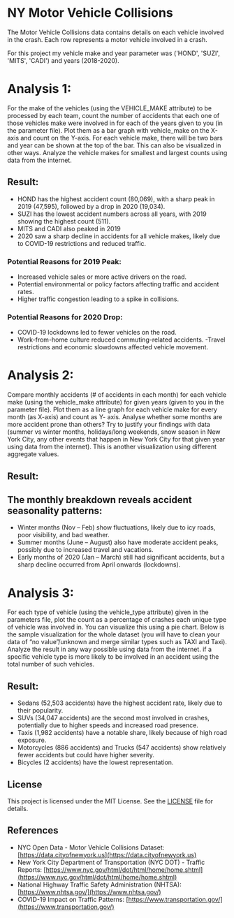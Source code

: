 #  NY Motor Vehicle Collisions

The Motor Vehicle Collisions data contains details on each vehicle involved in the crash. Each row represents a motor vehicle involved in a crash.

For this project my vehicle make and year parameter was ('HOND', 'SUZI', 'MITS', 'CADI') and years (2018-2020).

# Analysis 1:
For the make of the vehicles (using the VEHICLE_MAKE attribute) to be processed by
each team, count the number of accidents that each one of those vehicles make were
involved in for each of the years given to you (in the parameter file). Plot them as a bar
graph with vehicle_make on the X-axis and count on the Y-axis. For each vehicle make,
there will be two bars and year can be shown at the top of the bar. This can also be
visualized in other ways. Analyze the vehicle makes for smallest and largest counts using
data from the internet.


## Result:

- HOND has the highest accident count (80,069), with a sharp peak in 2019 (47,595), followed by a drop in 2020 (19,034).
- SUZI has the lowest accident numbers across all years, with 2019 showing the highest count (511).
- MITS and CADI also peaked in 2019
- 2020 saw a sharp decline in accidents for all vehicle makes, likely due to COVID-19 restrictions and reduced traffic.

### Potential Reasons for 2019 Peak:

- Increased vehicle sales or more active drivers on the road.
- Potential environmental or policy factors affecting traffic and accident rates.
- Higher traffic congestion leading to a spike in collisions.


### Potential Reasons for 2020 Drop:

- COVID-19 lockdowns led to fewer vehicles on the road.
- Work-from-home culture reduced commuting-related accidents.
-Travel restrictions and economic slowdowns affected vehicle movement.


# Analysis 2:
Compare monthly accidents (# of accidents in each month) for each vehicle make (using
the vehicle_make attribute) for given years (given to you in the parameter file). Plot
them as a line graph for each vehicle make for every month (as X-axis) and count as Y- axis.
Analyse whether some months are more accident prone than others? Try to justify
your findings with data (summer vs winter months, holidays/long weekends, snow
season in New York City, any other events that happen in New York City for that given year using data from the internet). This is another visualization using different aggregate
values.

## Result:

## The monthly breakdown reveals accident seasonality patterns:

- Winter months (Nov – Feb) show fluctuations, likely due to icy roads, poor visibility, and bad weather.
- Summer months (June – August) also have moderate accident peaks, possibly due to increased travel and vacations.
- Early months of 2020 (Jan – March) still had significant accidents, but a sharp decline occurred from April onwards (lockdowns).

# Analysis 3:
For each type of vehicle (using the vehicle_type attribute) given in the parameters file,
plot the count as a percentage of crashes each unique type of vehicle was involved in.
You can visualize this using a pie chart. Below is the sample visualization for the whole
dataset (you will have to clean your data of “no value”/unknown and merge similar
types such as TAXI and Taxi). Analyze the result in any way possible using data from the
internet. if a specific vehicle type is more likely to be involved in an accident using the
total number of such vehicles.

## Result:

- Sedans (52,503 accidents) have the highest accident rate, likely due to their popularity.
- SUVs (34,047 accidents) are the second most involved in crashes, potentially due to higher speeds and increased road presence.
- Taxis (1,982 accidents) have a notable share, likely because of high road exposure.
- Motorcycles (886 accidents) and Trucks (547 accidents) show relatively fewer accidents but could have higher severity.
- Bicycles (2 accidents) have the lowest representation.



## License
This project is licensed under the MIT License. See the [LICENSE](LICENSE) file for details.



## References
- NYC Open Data - Motor Vehicle Collisions Dataset: [https://data.cityofnewyork.us](https://data.cityofnewyork.us)
- New York City Department of Transportation (NYC DOT) - Traffic Reports: [https://www.nyc.gov/html/dot/html/home/home.shtml](https://www.nyc.gov/html/dot/html/home/home.shtml)
- National Highway Traffic Safety Administration (NHTSA): [https://www.nhtsa.gov/](https://www.nhtsa.gov/)
- COVID-19 Impact on Traffic Patterns: [https://www.transportation.gov/](https://www.transportation.gov/)
